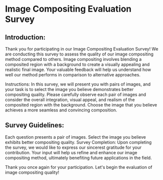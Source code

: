 # Image Compositing Evaluation Survey

## Introduction:
Thank you for participating in our Image Compositing Evaluation Survey! We are conducting this survey to assess the quality of our image compositing method compared to others. Image compositing involves blending a composited region with a background to create a visually appealing and realistic final image. Your valuable feedback will help us understand how well our method performs in comparison to alternative approaches.

Instructions:
In this survey, we will present you with pairs of images, and your task is to select the image you believe demonstrates better compositing quality. Please carefully observe each pair of images and consider the overall integration, visual appeal, and realism of the composited region with the background. Choose the image that you believe achieves a more seamless and convincing composition.

## Survey Guidelines:

Each question presents a pair of images.
Select the image you believe exhibits better compositing quality.
Survey Completion:
Upon completing the survey, we would like to express our sincerest gratitude for your contribution. Your input will help us refine and enhance our image compositing method, ultimately benefiting future applications in the field.

Thank you once again for your participation. Let's begin the evaluation of image compositing quality!


<html>
<head>
    <title>Image Compositing Survey</title>
    <style>
    .my-button {
      display: inline-block;
      padding: 10px 20px;
      font-size: 16px;
      text-align: center;
      text-decoration: none;
      background-color: #4CAF50;
      color: #fff;
      border-radius: 4px;
      transition: background-color 0.3s;
    }
    
    .my-button:hover {
      background-color: #45a049;
    }
    </style>
    <script>
        function redirectRandomLink() {
            // Specify the list of links
            var links = [
                "https://www.example1.com",
                "https://www.example2.com",
                "https://www.example3.com",
                "https://www.example4.com",
                "https://www.example5.com"
            ];

            // Generate a random index within the range of available links
            var randomIndex = Math.floor(Math.random() * links.length);

            // Redirect the user to the randomly selected link
            window.location.href = links[randomIndex];
        }
    </script>
</head>
<body>
    <a class="my-button" onclick="redirectRandomLink()">Click Here to Start the Survey</a>
</body>
</html>

